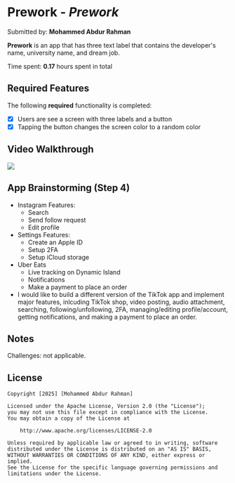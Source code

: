 # Prework - *Prework*

Submitted by: **Mohammed Abdur Rahman**

**Prework** is an app that has three text label that contains the developer's name, university name, and dream job.

Time spent: **0.17** hours spent in total

## Required Features

The following **required** functionality is completed:

- [x] Users are see a screen with three labels and a button
- [x] Tapping the button changes the screen color to a random color
 
## Video Walkthrough

<div>
    <a href="https://www.loom.com/share/3191812d3f5a4eb89448ea04c37589f0">
    </a>
    <a href="https://www.loom.com/share/3191812d3f5a4eb89448ea04c37589f0">
      <img style="max-width:300px;" src="https://cdn.loom.com/sessions/thumbnails/3191812d3f5a4eb89448ea04c37589f0-28102372feaabef4-full-play.gif">
    </a>
</div>

## App Brainstorming (Step 4)
- Instagram Features:
    - Search
    - Send follow request
    - Edit profile
- Settings Features:
    - Create an Apple ID
    - Setup 2FA
    - Setup iCloud storage
- Uber Eats
    - Live tracking on Dynamic Island
    - Notifications
    - Make a payment to place an order
- I would like to build a different version of the TikTok app and implement major features, inlcuding TikTok shop, video posting, audio attachment, searching, following/unfollowing, 2FA, managing/editing profile/account, getting notifications, and making a payment to place an order.

## Notes

Challenges: not applicable.

## License

    Copyright [2025] [Mohammed Abdur Rahman]

    Licensed under the Apache License, Version 2.0 (the "License");
    you may not use this file except in compliance with the License.
    You may obtain a copy of the License at

        http://www.apache.org/licenses/LICENSE-2.0

    Unless required by applicable law or agreed to in writing, software
    distributed under the License is distributed on an "AS IS" BASIS,
    WITHOUT WARRANTIES OR CONDITIONS OF ANY KIND, either express or implied.
    See the License for the specific language governing permissions and
    limitations under the License.